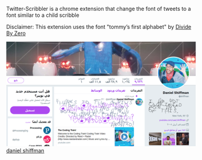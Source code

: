 Twitter-Scribbler
is a chrome extension that change the font of tweets to a font similar to a child scribble

Disclaimer:
This extension uses the font "tommy’s first alphabet" by [Divide By Zero](http://fonts.tom7.com/) 

<img src="screencapture.PNG"></img>
[daniel shiffman](https://twitter.com/shiffman)

